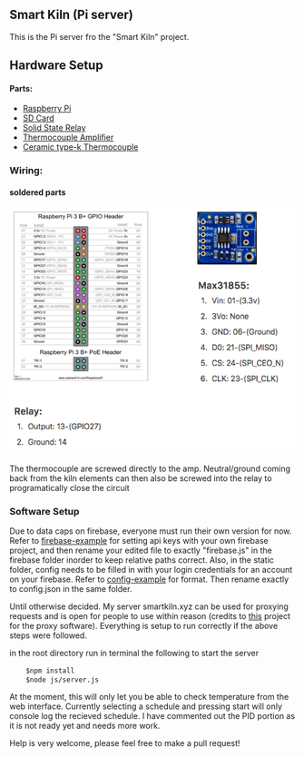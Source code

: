 ## Smart Kiln (Pi server)

This is the Pi server fro the "Smart Kiln" project.

## Hardware Setup

#### Parts:
- <a href="https://www.amazon.com/gp/product/B07BC6WH7V/ref=oh_aui_detailpage_o00_s00?ie=UTF8&psc=1">Raspberry Pi</a>
- <a href="https://www.amazon.com/gp/product/B06XWN9Q99/ref=oh_aui_detailpage_o00_s00?ie=UTF8&psc=1">SD Card</a>
- <a href="https://www.amazon.com/gp/product/B0753XW76H/ref=oh_aui_detailpage_o00_s01?ie=UTF8&psc=1">Solid State Relay</a>
- <a href="https://www.amazon.com/gp/product/B00SK8NDAI/ref=oh_aui_detailpage_o00_s01?ie=UTF8&psc=1">Thermocouple Amplifier</a>
- <a href="http://www.theceramicshop.com/product/10885/Type-K-Thermocouple-8B/">Ceramic type-k Thermocouple</a>

### Wiring:

#### soldered parts
![simple-wiring](https://github.com/ZachJMoore/smart-kiln-pi-server/blob/master/simple-wiring.png?raw=true)

The thermocouple are screwed directly to the amp. Neutral/ground coming back from the kiln elements can then also be screwed into the relay to programatically close the circuit

### Software Setup

Due to data caps on firebase, everyone must run their own version for now. Refer to <a href="https://github.com/ZachJMoore/smart-kiln-pi-server/blob/master/js/static/firebase/firebase-example.js">firebase-example</a> for setting api keys with your own firebase project, and then rename your edited file to exactly "firebase.js" in the firebase folder inorder to keep relative paths correct.
Also, in the static folder, config needs to be filled in with your login credentials for an account on your firebase. Refer to <a href="https://github.com/ZachJMoore/smart-kiln-pi-server/blob/master/js/static/config-example.json">config-example</a> for format. Then rename exactly to config.json in the same folder.

Until otherwise decided. My server smartkiln.xyz can be used for proxying requests and is open for people to use within reason (credits to <a href="https://github.com/ericbarch/socket-tunnel">this</a> project for the proxy software). Everything is setup to run correctly if the above steps were followed.

in the root directory run in terminal the following to start the server

```
    $npm install
    $node js/server.js
```

At the moment, this will only let you be able to check temperature from the web interface. Currently selecting a schedule and pressing start will only console log the recieved schedule. I have commented out the PID portion as it is not ready yet and needs more work. 

Help is very welcome, please feel free to make a pull request!